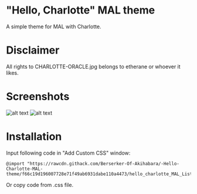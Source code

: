 # "Hello, Charlotte" MAL theme
A simple theme for MAL with Charlotte.
# Disclaimer
All rights to CHARLOTTE-ORACLE.jpg belongs to etherane or whoever it likes.
# Screenshots
![alt text](https://raw.githubusercontent.com/Berserker-Of-Akihabara/-Hello-Charlotte-MAL-theme/master/screenshots/1.bmp)
![alt text](https://raw.githubusercontent.com/Berserker-Of-Akihabara/-Hello-Charlotte-MAL-theme/master/screenshots/2.bmp)
# Installation
Input following code in "Add Custom CSS" window:
```
@import "https://rawcdn.githack.com/Berserker-Of-Akihabara/-Hello-Charlotte-MAL-theme/f66c19d196007728e71f49ab6931dabe110a4473/hello_charlotte_MAL_List_theme.css";
```
Or copy code from .css file.
